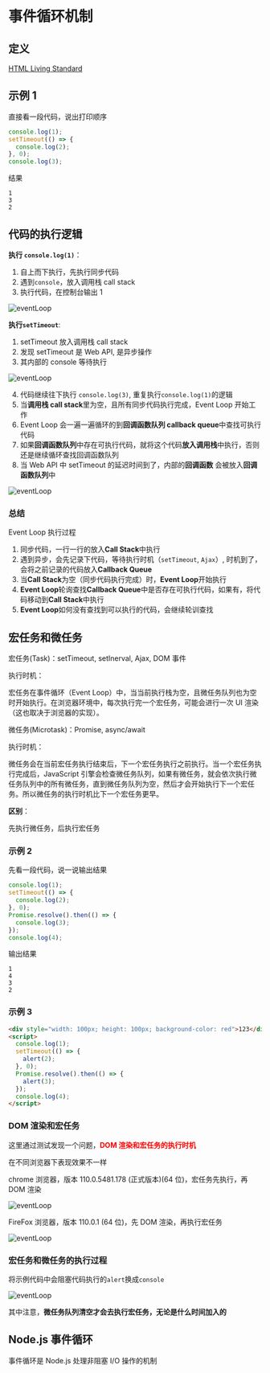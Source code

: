 # 事件循环机制

## 定义

[HTML Living Standard](https://html.spec.whatwg.org/multipage/webappapis.html#event-loops)

## 示例 1

直接看一段代码，说出打印顺序

```js
console.log(1);
setTimeout(() => {
  console.log(2);
}, 0);
console.log(3);
```

结果

```text
1
3
2
```

## 代码的执行逻辑

**执行 `console.log(1)`**：

1. 自上而下执行，先执行同步代码
2. 遇到`console`，放入调用栈 call stack
3. 执行代码，在控制台输出 1

![eventLoop](./assets/eventLoop/1.png)

**执行`setTimeout`**:

1. setTimeout 放入调用栈 call stack
2. 发现 setTimeout 是 Web API, 是异步操作
3. 其内部的 console 等待执行

![eventLoop](./assets/eventLoop/2.png)

4. 代码继续往下执行 `console.log(3)`, 重复执行`console.log(1)`的逻辑
5. 当**调用栈 call stack**里为空，且所有同步代码执行完成，Event Loop 开始工作
6. Event Loop 会一遍一遍循环的到**回调函数队列 callback queue**中查找可执行代码
7. 如果**回调函数队列**中存在可执行代码，就将这个代码**放入调用栈**中执行，否则还是继续循环查找回调函数队列
8. 当 Web API 中 setTimeout 的延迟时间到了，内部的**回调函数** 会被放入**回调函数队列**中

![eventLoop](./assets/eventLoop/3.png)

### 总结

Event Loop 执行过程

1. 同步代码，一行一行的放入**Call Stack**中执行
2. 遇到异步，会先记录下代码，等待执行时机（`setTimeout`, `Ajax`）, 时机到了，会将之前记录的代码放入**Callback Queue**
3. 当**Call Stack**为空（同步代码执行完成）时，**Event Loop**开始执行
4. **Event Loop**轮询查找**Callback Queue**中是否存在可执行代码，如果有，将代码移动到**Call Stack**中执行
5. **Event Loop**如何没有查找到可以执行的代码，会继续轮训查找

## 宏任务和微任务

宏任务(Task)：setTimeout, setInerval, Ajax, DOM 事件

执行时机：

宏任务在事件循环（Event Loop）中，当当前执行栈为空，且微任务队列也为空时开始执行。在浏览器环境中，每次执行完一个宏任务，可能会进行一次 UI 渲染（这也取决于浏览器的实现）。

微任务(Microtask)：Promise, async/await

执行时机：

微任务会在当前宏任务执行结束后，下一个宏任务执行之前执行。当一个宏任务执行完成后，JavaScript 引擎会检查微任务队列，如果有微任务，就会依次执行微任务队列中的所有微任务，直到微任务队列为空，然后才会开始执行下一个宏任务。所以微任务的执行时机比下一个宏任务更早。

**区别**：

先执行微任务，后执行宏任务

### 示例 2

先看一段代码，说一说输出结果

```js
console.log(1);
setTimeout(() => {
  console.log(2);
}, 0);
Promise.resolve().then(() => {
  console.log(3);
});
console.log(4);
```

输出结果

```text
1
4
3
2
```

### 示例 3

```html
<div style="width: 100px; height: 100px; background-color: red">123</div>
<script>
  console.log(1);
  setTimeout(() => {
    alert(2);
  }, 0);
  Promise.resolve().then(() => {
    alert(3);
  });
  console.log(4);
</script>
```

### DOM 渲染和宏任务

这里通过测试发现一个问题，**<font color=red>DOM 渲染和宏任务的执行时机</font>**

在不同浏览器下表现效果不一样

chrome 浏览器，版本 110.0.5481.178 (正式版本)(64 位)，宏任务先执行，再 DOM 渲染

![eventLoop](./assets/eventLoop/4.gif)

FireFox 浏览器，版本 110.0.1 (64 位)，先 DOM 渲染，再执行宏任务

![eventLoop](./assets/eventLoop/5.gif)

### 宏任务和微任务的执行过程

将示例代码中会阻塞代码执行的`alert`换成`console`

![eventLoop](./assets/eventLoop/6.png)

其中注意，**微任务队列清空才会去执行宏任务，无论是什么时间加入的**

## Node.js 事件循环

事件循环是 Node.js 处理非阻塞 I/O 操作的机制
